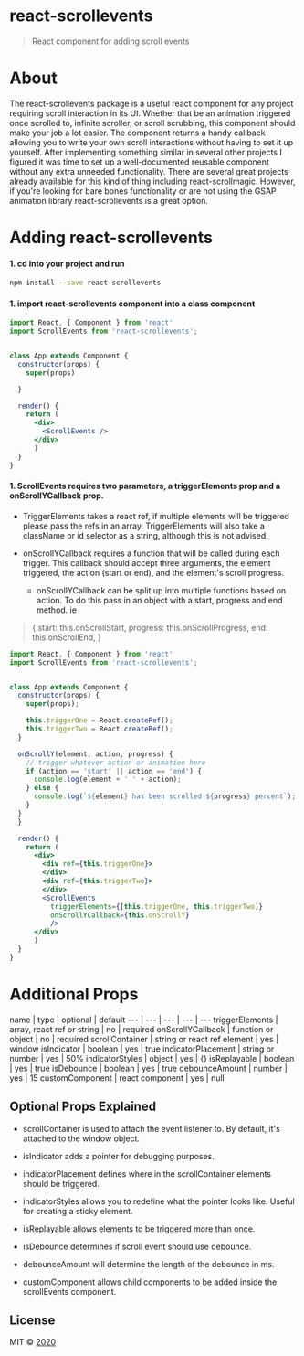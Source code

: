 # react-scrollevents

> React component for adding scroll events

# About
The react-scrollevents package is a useful react component for any project requiring scroll interaction in its UI. Whether that be an animation triggered once scrolled to, infinite scroller, or scroll scrubbing, this component should make your job a lot easier. The component returns a handy callback allowing you to write your own scroll interactions without having to set it up yourself. After implementing something similar in several other projects I figured it was time to set up a well-documented reusable component without any extra unneeded functionality. There are several great projects already available for this kind of thing including react-scrollmagic. However, if you're looking for bare bones functionality or are not using the GSAP animation library react-scrollevents is a great option.

# Adding react-scrollevents

#### 1. cd into your project and run

```bash
npm install --save react-scrollevents
```

#### 1. import react-scrollevents component into a class component

```jsx
import React, { Component } from 'react'
import ScrollEvents from 'react-scrollevents';


class App extends Component {
  constructor(props) {
    super(props)

  }

  render() {
    return (
      <div>
        <ScrollEvents />
      </div>
      )
  }
}
```

#### 1. ScrollEvents requires two parameters, a triggerElements prop and a onScrollYCallback prop.

* TriggerElements takes a react ref, if multiple elements will be triggered please pass the refs in an array. TriggerElements will also take a className or id selector as a string, although this is not advised.

* onScrollYCallback requires a function that will be called during each trigger. This callback should accept three arguments, the element triggered, the action (start or end), and the element's scroll progress.

  * onScrollYCallback can be split up into multiple functions based on action. To do this pass in an object with a start, progress and end method.
ie
> {
    start: this.onScrollStart,
    progress: this.onScrollProgress,
    end: this.onScrollEnd,
   }


```jsx
import React, { Component } from 'react'
import ScrollEvents from 'react-scrollevents';


class App extends Component {
  constructor(props) {
    super(props);

    this.triggerOne = React.createRef();
    this.triggerTwo = React.createRef();
  }

  onScrollY(element, action, progress) {
    // trigger whatever action or animation here
    if (action == 'start' || action == 'end') {
      console.log(element + ' ' + action);
    } else {
      console.log(`${element} has been scrolled ${progress} percent`);
    }
  }
  }

  render() {
    return (
      <div>
        <div ref={this.triggerOne}>
        </div>
        <div ref={this.triggerTwo}>
        </div>
        <ScrollEvents
          triggerElements={[this.triggerOne, this.triggerTwo]}
          onScrollYCallback={this.onScrollY}
          />
      </div>
      )
  }
}
```

# Additional Props
name | type | optional | default
--- | --- | --- | --- | ---
triggerElements | array, react ref or string | no | required
onScrollYCallback | function or object | no | required
scrollContainer | string or react ref element | yes | window
isIndicator | boolean | yes | true
indicatorPlacement | string or number | yes | 50%
indicatorStyles | object | yes | {}
isReplayable | boolean | yes | true
isDebounce | boolean | yes | true
debounceAmount | number | yes | 15
customComponent | react component | yes | null


## Optional Props Explained
* scrollContainer is used to attach the event listener to. By default, it's attached to the window object.

* isIndicator adds a pointer for debugging purposes.

* indicatorPlacement defines where in the scrollContainer elements should be triggered.

* indicatorStyles allows you to redefine what the pointer looks like. Useful for creating a sticky element.

* isReplayable allows elements to be triggered more than once.

* isDebounce determines if scroll event should use debounce.

* debounceAmount will determine the length of the debounce in ms.

* customComponent allows child components to be added inside the scrollEvents component.


## License

MIT © [2020](https://github.com/wjames111/react-scrollevents)

